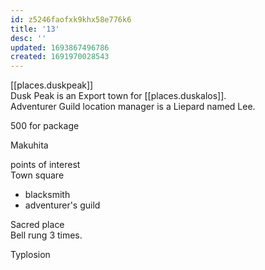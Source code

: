 ```yaml
---
id: z5246faofxk9khx58e776k6
title: '13'
desc: ''
updated: 1693867496786
created: 1691970028543
---
```

[[places.duskpeak]]  
Dusk Peak is an Export town for  [[places.duskalos]].  
Adventurer Guild location manager is a Liepard named Lee.

500 for package

Makuhita 

points of interest  
Town square
 - blacksmith
 - adventurer's guild

Sacred place  
Bell rung 3 times.  

Typlosion